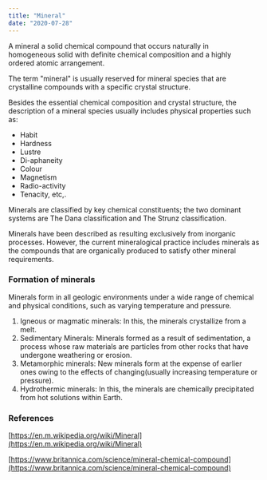 ```yaml
---
title: "Mineral"
date: "2020-07-28"
---
```


A mineral a solid chemical compound that occurs naturally in homogeneous solid with definite chemical composition and a highly ordered atomic arrangement.

The term "mineral" is usually reserved for mineral species that are crystalline compounds with a specific crystal structure.

Besides the essential chemical composition and crystal structure, the description of a mineral species usually includes physical properties such as:

- Habit
- Hardness
- Lustre
- Di-aphaneity
- Colour
- Magnetism
- Radio-activity
- Tenacity, etc,.

Minerals are classified by key chemical constituents; the two dominant systems are The Dana classification and The Strunz classification. 

Minerals have been described as resulting exclusively from inorganic processes. However, the current mineralogical practice includes minerals as the compounds that are organically produced to satisfy other mineral requirements. 

### Formation of minerals

Minerals form in all geologic environments under a wide range of chemical and physical conditions, such as varying temperature and pressure.

1. Igneous or magmatic minerals: In this, the minerals crystallize from a melt.
2. Sedimentary Minerals: Minerals formed as a result of sedimentation, a process whose raw materials are particles from other rocks that have undergone weathering or erosion.
3. Metamorphic minerals: New minerals form at the expense of earlier ones owing to the effects of changing(usually increasing temperature or pressure).
4. Hydrothermic minerals: In this, the minerals are chemically precipitated from hot solutions within Earth.

### References

[https://en.m.wikipedia.org/wiki/Mineral](https://en.m.wikipedia.org/wiki/Mineral)

[https://www.britannica.com/science/mineral-chemical-compound](https://www.britannica.com/science/mineral-chemical-compound)
